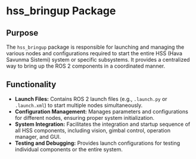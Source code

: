 # hss_bringup Package

## Purpose
The `hss_bringup` package is responsible for launching and managing the various nodes and configurations required to start the entire HSS (Hava Savunma Sistemi) system or specific subsystems. It provides a centralized way to bring up the ROS 2 components in a coordinated manner.

## Functionality
- **Launch Files:** Contains ROS 2 launch files (e.g., `.launch.py` or `.launch.xml`) to start multiple nodes simultaneously.
- **Configuration Management:** Manages parameters and configurations for different nodes, ensuring proper system initialization.
- **System Integration:** Facilitates the integration and startup sequence of all HSS components, including vision, gimbal control, operation manager, and GUI.
- **Testing and Debugging:** Provides launch configurations for testing individual components or the entire system.

